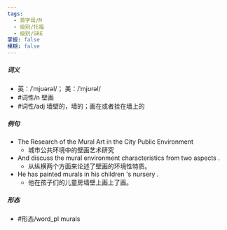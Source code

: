 ```yaml
---
tags:
  - 首字母/M
  - 级别/托福
  - 级别/GRE
掌握: false
模糊: false
---
```

##### 词义
- 英：/ˈmjʊərəl/； 美：/ˈmjʊrəl/
- #词性/n  壁画
- #词性/adj  墙壁的，墙的；画在或者挂在墙上的
##### 例句
- The Research of the Mural Art in the City Public Environment
	- 城市公共环境中的壁画艺术研究
- And discuss the mural environment characteristics from two aspects .
	- 从纵横两个方面来论述了壁画的环境性特质。
- He has painted murals in his children 's nursery .
	- 他在孩子们的儿童房墙壁上画上了画。
##### 形态
- #形态/word_pl murals
